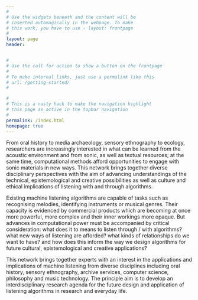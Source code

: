 ```yaml
---
#
# Use the widgets beneath and the content will be
# inserted automagically in the webpage. To make
# this work, you have to use › layout: frontpage
#
layout: page
header:


#
# Use the call for action to show a button on the frontpage
#
# To make internal links, just use a permalink like this
# url: /getting-started/
#

#
# This is a nasty hack to make the navigation highlight
# this page as active in the topbar navigation
#
permalink: /index.html
homepage: true
---
```


From oral history to media archaeology, sensory ethnography to ecology, researchers are increasingly interested in what can be learned from the acoustic environment and from sonic, as well as textual resources; at the same time, computational methods afford opportunities to engage with sonic materials in new ways. This network brings together diverse disciplinary perspectives with the aim of advancing understandings of the technical, epistemological and creative possibilities as well as culture and ethical implications of listening with and through algorithms. 

Existing machine listening algorithms are capable of tasks such as recognising melodies, identifying instruments or musical genres. Their capacity is evidenced by commercial products which are becoming at once more powerful, more complex and their inner workings more opaque. But advances in computational power must be accompanied by critical consideration: what does it to means to listen through / with algorithms? what new ways of listening are afforded? what kinds of relationships do we want to have? and how does this inform the way we design algorithms for future cultural, epistemological and creative applications?
        
This network brings together experts with an interest in the applications and implications of machine listening from diverse disciplines including oral history, sensory ethnography, archive services, computer science, philosophy and music technology. The principle aim is to develop an interdisciplinary research agenda for the future design and application of listening algorithms in research and everyday life.

